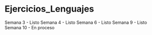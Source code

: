 # Ejercicios_Lenguajes
Semana 3 - Listo
Semana 4 - Listo
Semana 6 - Listo
Semana 9 - Listo
Semana 10 - En proceso
